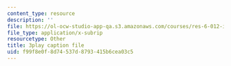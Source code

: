 ```yaml
---
content_type: resource
description: ''
file: https://ol-ocw-studio-app-qa.s3.amazonaws.com/courses/res-6-012-introduction-to-probability-spring-2018/f99f8e0f8d74537d8793415b6cea03c5_N3I2ZLbh6zQ.vtt
file_type: application/x-subrip
resourcetype: Other
title: 3play caption file
uid: f99f8e0f-8d74-537d-8793-415b6cea03c5
---
```

